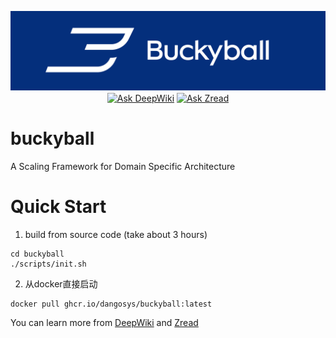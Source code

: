 <p align="center">
    <img src="docs/img/buckyball.png" width = "100%" height = "70%">
</p>

<div align="center" style="margin-top: -10pt;">

[![Ask DeepWiki](https://deepwiki.com/badge.svg)](https://deepwiki.com/DangoSys/buckyball)
[![Ask Zread](https://img.shields.io/badge/Ask_Zread-8A2BE2)](https://zread.ai/DangoSys/buckyball)

</div>

# buckyball

A Scaling Framework for Domain Specific Architecture

# Quick Start

1. build from source code (take about 3 hours) 

```
cd buckyball
./scripts/init.sh
```


2. 从docker直接启动

```
docker pull ghcr.io/dangosys/buckyball:latest
```

You can learn more from [DeepWiki](https://deepwiki.com/DangoSys/buckyball) and [Zread](https://zread.ai/DangoSys/buckyball)
